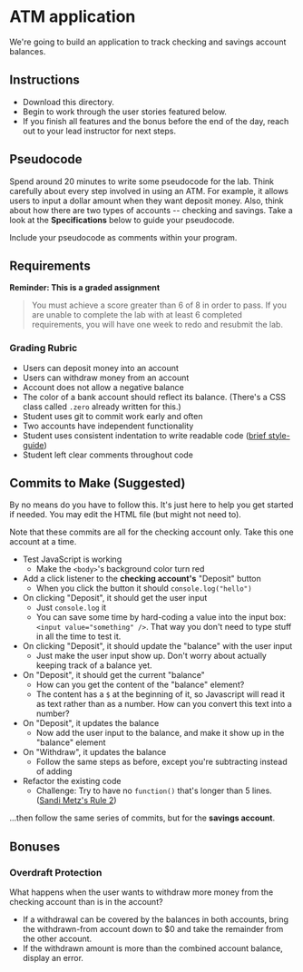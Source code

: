 # ATM application

We're going to build an application to track checking and savings account balances.

## Instructions

- Download this directory.
- Begin to work through the user stories featured below.
- If you finish all features and the bonus before the end of the day, reach out to  your lead instructor for next steps.

## Pseudocode

Spend around 20 minutes to write some pseudocode for the lab. Think carefully about every step involved in using an ATM. For example, it allows users to input a dollar amount when they want deposit money. Also, think about how there are two types of accounts -- checking and savings. Take a look at the **Specifications** below to guide your pseudocode.

Include your pseudocode as comments within your program.

## Requirements

**Reminder: This is a graded assignment**

>You must achieve a score greater than 6 of 8 in order to pass. If you are unable to complete the lab with at least 6 completed requirements, you will have one week to redo and resubmit the lab.

### Grading Rubric

- Users can deposit money into an account
- Users can withdraw money from an account
- Account does not allow a negative balance
- The color of a bank account should reflect its balance. (There's a CSS class called `.zero` already written for this.)
- Student uses git to commit work early and often
- Two accounts have independent functionality
- Student uses consistent indentation to write readable code ([brief style-guide](https://courses.cs.washington.edu/courses/cse154/17au/styleguide/js/spacing-indentation-js.html))
- Student left clear comments throughout code

## Commits to Make (Suggested)

By no means do you have to follow this. It's just here to help you get started if needed. You may edit the HTML file (but might not need to).

Note that these commits are all for the checking account only. Take this one account at a time.

- Test JavaScript is working
  - Make the `<body>`'s background color turn red
- Add a click listener to the **checking account's** "Deposit" button
  - When you click the button it should `console.log("hello")`
- On clicking "Deposit", it should get the user input
  - Just `console.log` it
  - You can save some time by hard-coding a value into the input box: `<input value="something" />`. That way you don't need to type stuff in all the time to test it.
- On clicking "Deposit", it should update the "balance" with the user input
  - Just make the user input show up. Don't worry about actually keeping track of a balance yet.
- On "Deposit", it should get the current "balance"
  - How can you get the content of the "balance" element?
  - The content has a `$` at the beginning of it, so Javascript will read it as text rather than as a number. How can you convert this text into a number?
- On "Deposit", it updates the balance
  - Now add the user input to the balance, and make it show up in the "balance" element
- On "Withdraw", it updates the balance
  - Follow the same steps as before, except you're subtracting instead of adding
- Refactor the existing code
  - Challenge: Try to have no `function()` that's longer than 5 lines. ([Sandi Metz's Rule 2](https://robots.thoughtbot.com/sandi-metz-rules-for-developers#the-rules))

...then follow the same series of commits, but for the **savings account**.

## Bonuses

### Overdraft Protection

What happens when the user wants to withdraw more money from the checking account than is in the account?

- If a withdrawal can be covered by the balances in both accounts, bring the withdrawn-from account down to $0 and take the remainder from the other account.
- If the withdrawn amount is more than the combined account balance, display an error.
